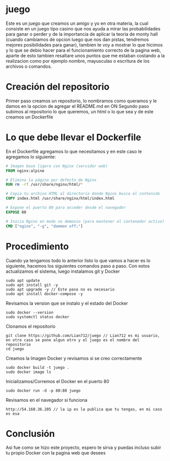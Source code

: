 # juego
Este es un juego que creamos un amigo y yo en otra materia, la cual consiste en un juego tipo casino que nos ayuda a mirar las probabilidades para ganar o perder y de la importancia de aplicar la teoria de monty hall (cuando cambiamos de opcion luego que nos dan pistas, tendremos mejores posibilidades para ganar), tambien te voy a mostrar lo que hicimos y lo que se debio hacer para el funcionamiento correcto de la pagina web, aparte de esto tambien resaltare unos puntos que me estaban costando a la realizacion como por ejemplo nombre, mayusculas o escritura de los archivos o comandos.
# Creación del repositorio
Primer paso creamos un repositorio, lo nombramos como queramos y le damos en la opcion de agregar el README.md en ON
Segundo paso subimos al repositorio lo que queremos, un html o lo que sea y de este creamos un Dockerfile
# Lo que debe llevar el Dockerfile
En el Dockerfile agregamos lo que necesitamos y en este caso le agregamos lo siguiente:
```Dockerfile
# Imagen base ligera con Nginx (servidor web)
FROM nginx:alpine

# Elimina la página por defecto de Nginx
RUN rm -rf /usr/share/nginx/html/*

# Copia tu archivo HTML al directorio donde Nginx busca el contenido
COPY index.html /usr/share/nginx/html/index.html

# Expone el puerto 80 para acceder desde el navegador
EXPOSE 80

# Inicia Nginx en modo no demonio (para mantener el contenedor activo)
CMD ["nginx", "-g", "daemon off;"]
```
# Procedimiento
Cuando ya tengamos todo lo anterior listo lo que vamos a hacer es lo siguiente, hacemos los siguientes comandos paso a paso.
Con estos actualizamos el sistema, luego instalamos git y Docker
```
sudo apt update
sudo apt install git -y
sudo apt upgrade -y // Este paso no es necesario
sudo apt install docker-compose -y
```
Revisamos la version que se instalo y el estado del Docker
```
sudo docker --version
sudo systemctl status docker
```
Clonamos el repositorio
```
git clone https://github.com/Lian712/juego // Lian712 es mi usuario, en otro caso se pone algun otro y el juego es el nombre del repositorio
cd juego
```
Creamos la Imagen Docker y revisamos si se creo correctamente
```
sudo docker build -t juego .
sudo docker image ls
```
Inicializamos/Corremos el Docker en el puerto 80
```
sudo docker run -d -p 80:80 juego
```
Revisamos en el navegador si funciona
```
http://54.160.36.205 // la ip es la publica que tu tengas, en mi caso es esa
```
# Conclusión
Asi fue como se hizo este proyecto, espero te sirva y puedas incluso subir tu propio Docker con la pagina web que desees



